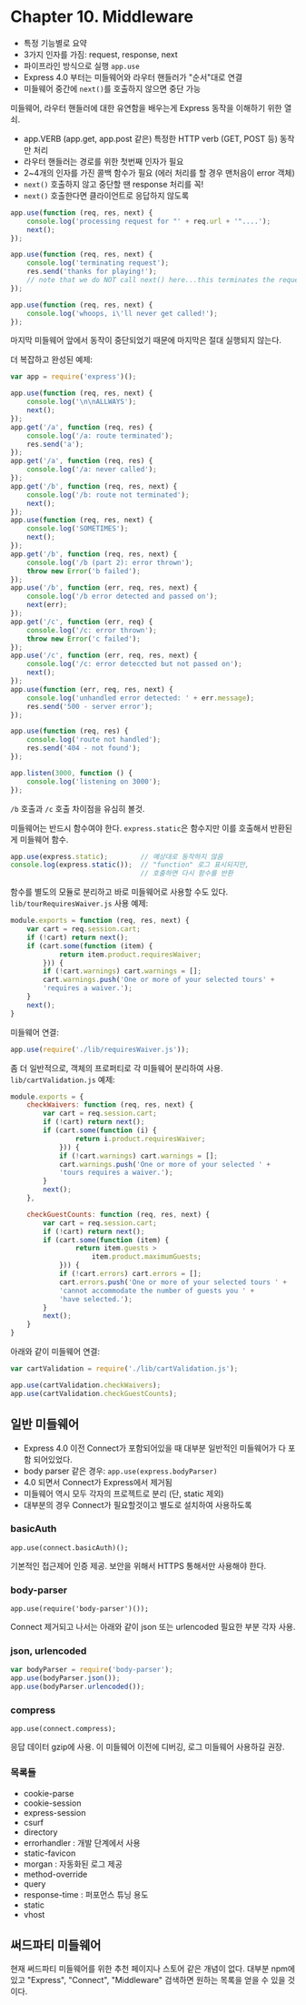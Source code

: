 # Chapter 10. Middleware

- 특정 기능별로 요약
- 3가지 인자를 가짐: request, response, next
- 파이프라인 방식으로 실행 `app.use`
- Express 4.0 부터는 미들웨어와 라우터 핸들러가 "순서"대로 연결
- 미들웨어 중간에 `next()`를 호출하지 않으면 중단 가능

미들웨어, 라우터 핸들러에 대한 유연함을 배우는게 Express 동작을 이해하기 위한 열쇠. 
- app.VERB (app.get, app.post 같은) 특정한 HTTP verb (GET, POST 등) 동작만 처리
- 라우터 핸들러는 경로를 위한 첫번째 인자가 필요
- 2~4개의 인자를 가진 콜백 함수가 필요 (에러 처리를 할 경우 맨처음이 error 객체)
- `next()` 호출하지 않고 중단할 땐 response 처리를 꼭!
- `next()` 호출한다면 클라이언트로 응답하지 않도록

```javascript
app.use(function (req, res, next) {
    console.log('processing request for "' + req.url + '"....');
    next();
});

app.use(function (req, res, next) {
    console.log('terminating request');
    res.send('thanks for playing!');
    // note that we do NOT call next() here...this terminates the request
});

app.use(function (req, res, next) {
    console.log('whoops, i\'ll never get called!');
});
```

마지막 미들웨어 앞에서 동작이 중단되었기 때문에 마지막은 절대 실행되지 않는다.

더 복잡하고 완성된 예제:

```javascript
var app = require('express')();

app.use(function (req, res, next) {
    console.log('\n\nALLWAYS');
    next();
});
app.get('/a', function (req, res) {
    console.log('/a: route terminated');
    res.send('a');
});
app.get('/a', function (req, res) {
    console.log('/a: never called');
});
app.get('/b', function (req, res, next) {
    console.log('/b: route not terminated');
    next();
});
app.use(function (req, res, next) {
    console.log('SOMETIMES');
    next();
});
app.get('/b', function (req, res, next) {
    console.log('/b (part 2): error thrown');
    throw new Error('b failed');
});
app.use('/b', function (err, req, res, next) {
    console.log('/b error detected and passed on');
    next(err);
});
app.get('/c', function (err, req) {
    console.log('/c: error thrown');
    throw new Error('c failed');
});
app.use('/c', function (err, req, res, next) {
    console.log('/c: error deteccted but not passed on');
    next();
});
app.use(function (err, req, res, next) {
    console.log('unhandled error detected: ' + err.message);
    res.send('500 - server error');
});

app.use(function (req, res) {
    console.log('route not handled');
    res.send('404 - not found');
});

app.listen(3000, function () {
    console.log('listening on 3000');
});
```

`/b` 호출과 `/c` 호출 차이점을 유심히 볼것.

미들웨어는 반드시 함수여야 한다. `express.static`은 함수지만 이를 호출해서 반환된게 미들웨어 함수.

```javascript
app.use(express.static);        // 예상대로 동작하지 않음
console.log(express.static());  // "function" 로그 표시되지만,
                                // 호출하면 다시 함수를 반환
```

함수를 별도의 모듈로 분리하고 바로 미들웨어로 사용할 수도 있다. `lib/tourRequiresWaiver.js` 사용 예제:

```javascript
module.exports = function (req, res, next) {
    var cart = req.session.cart;
    if (!cart) return next();
    if (cart.some(function (item) {
            return item.product.requiresWaiver;
        })) {
        if (!cart.warnings) cart.warnings = [];
        cart.warnings.push('One or more of your selected tours' +
        'requires a waiver.');
    }
    next();
}
```

미들웨어 연결:

```javascript
app.use(require('./lib/requiresWaiver.js')); 
```

좀 더 일반적으로, 객체의 프로퍼티로 각 미들웨어 분리하여 사용. `lib/cartValidation.js` 예제:

```javascript
module.exports = {
    checkWaivers: function (req, res, next) {
        var cart = req.session.cart;
        if (!cart) return next();
        if (cart.some(function (i) {
                return i.product.requiresWaiver;
            })) {
            if (!cart.warnings) cart.warnings = [];
            cart.warnings.push('One or more of your selected ' +
            'tours requires a waiver.');
        }
        next();
    },

    checkGuestCounts: function (req, res, next) {
        var cart = req.session.cart;
        if (!cart) return next();
        if (cart.some(function (item) {
                return item.guests >
                    item.product.maximumGuests;
            })) {
            if (!cart.errors) cart.errors = [];
            cart.errors.push('One or more of your selected tours ' +
            'cannot accommodate the number of guests you ' +
            'have selected.');
        }
        next();
    }
}
```

아래와 같이 미들웨어 연결:

```javascript
var cartValidation = require('./lib/cartValidation.js');

app.use(cartValidation.checkWaivers);
app.use(cartValidation.checkGuestCounts);
```

## 일반 미들웨어

- Express 4.0 이전 Connect가 포함되어있을 때 대부분 일반적인 미들웨어가 다 포함 되어있었다.
- body parser 같은 경우: `app.use(express.bodyParser)`
- 4.0 되면서 Connect가 Express에서 제거됨 
- 미들웨어 역시 모두 각자의 프로젝트로 분리 (단, static 제외)
- 대부분의 경우 Connect가 필요할것이고 별도로 설치하여 사용하도록

### basicAuth
```
app.use(connect.basicAuth)();
```
기본적인 접근제어 인증 제공. 보안을 위해서 HTTPS 통해서만 사용해야 한다.


### body-parser
```
app.use(require('body-parser')());
```
Connect 제거되고 나서는 아래와 같이 json 또는 urlencoded 필요한 부분 각자 사용.

### json, urlencoded
```javascript
var bodyParser = require('body-parser');
app.use(bodyParser.json());
app.use(bodyParser.urlencoded());
```

### compress
```
app.use(connect.compress);
```
응답 데이터 gzip에 사용. 이 미들웨어 이전에 디버깅, 로그 미들웨어 사용하길 권장.

### 목록들
- cookie-parse
- cookie-session
- express-session
- csurf
- directory
- errorhandler : 개발 단계에서 사용
- static-favicon
- morgan : 자동화된 로그 제공
- method-override
- query
- response-time : 퍼포먼스 튜닝 용도
- static
- vhost

## 써드파티 미들웨어

현재 써드파티 미들웨어를 위한 추천 페이지나 스토어 같은 개념이 없다. 
대부분 npm에 있고 "Express", "Connect", "Middleware" 검색하면 원하는 목록을 얻을 수 있을 것이다.   

